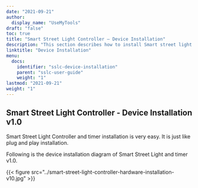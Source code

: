 ```yaml
---
date: "2021-09-21"
author:
  display_name: "UseMyTools"
draft: "false"
toc: true
title: "Smart Street Light Controller – Device Installation"
description: "This section describes how to install Smart street light controller and timer."
linktitle: "Device Installation"
menu:
  docs:
    identifier: "sslc-device-installation"
    parent: "sslc-user-guide"
    weight: "1"
lastmod: "2021-09-21"
weight: "1"
---
```


## Smart Street Light Controller - Device Installation v1.0 ##

Smart Street Light Controller and timer installation is very easy. It is just like plug and play installation.

Following is the device installation diagram of Smart Street Light and timer v1.0.

{{< figure src="../smart-street-light-controller-hardware-installation-v10.jpg" >}}
